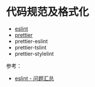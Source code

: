 # 代码规范及格式化

- [eslint](https://cn.eslint.org/docs/rules)
- [prettier](https://github.com/prettier/prettier)
- prettier-eslint
- prettier-tslint
- prettier-stylelint

参考：

- [eslint - 问题汇总](https://github.com/mrdulin/blog/issues/48)
